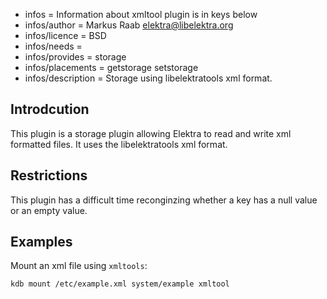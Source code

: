 - infos = Information about xmltool plugin is in keys below
- infos/author = Markus Raab <elektra@libelektra.org>
- infos/licence = BSD
- infos/needs = 
- infos/provides = storage
- infos/placements = getstorage setstorage
- infos/description = Storage using libelektratools xml format.

## Introdcution ##

This plugin is a storage plugin allowing Elektra to read and write xml formatted files. It uses the libelektratools xml format.

## Restrictions ## 

This plugin has a difficult time reconginzing whether a key has a null value or an empty value.

## Examples ##

Mount an xml file using `xmltools`:

	kdb mount /etc/example.xml system/example xmltool
